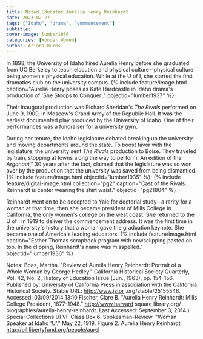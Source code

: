 ```yaml
---
title: Noted Educator Aurelia Henry Reinhardt
date: 2023-02-27 
tags: ["Idaho", "drama", "commencement"]
subtitle: 
cover-image: lumber1936
categories: [Wonder Women]
author: Ariana Burns
---
```


In 1898, the University of Idaho hired Aurelia Henry before she graduated from UC Berkeley to teach elocution and physical culture--physical culture being women's physical education. While at the U of I, she started the first dramatics club on the university campus. 
{% include feature/image.html caption="Aurelia Henry poses as Kate Hardcastle in Idaho drama's production of 'She Stoops to Conquer'." objectid="lumber1937" %}

Their inaugural production was Richard Sheridan's *The Rivals* performed on June 9, 1900, in Moscow's Grand Army of the Republic Hall. It was the earliest documented play produced by the University of Idaho. One of their performances was a fundraiser for a university gym. 

During her tenure, the Idaho legislature debated breaking up the university and moving departments around the state. To boost favor with the legislature, the university sent *The Rivals* production to Boise. They traveled by train, stopping at towns along the way to perform. An edition of the *Argonaut*," 30 years after the fact, claimed that the legislature was so won over by the production that the university was saved from being dismantled.
{% include feature/image.html objectid="lumber1935" %}; {% include feature/digital-image.html collection="pg2" caption="Cast of the Rivals. Reinhardt is center wearing the shirt waist." objectid="pg21804" %}

Reinhardt went on to be accepted to Yale for doctorial study--a rarity for a woman at that time, then she became president of Mills College in California, the only women's college on the west coast. She returned to the U of I in 1919 to deliver the commencement address. It was the first time in the university's history that a woman gave the graduation keynote. She became one of America's leading educators.
{% include feature/image.html caption="Esther Thomas scrapbook program with newsclipping pasted on top. In the clipping, Reinhardt's name was misspelled." objectid="lumber1936" %}

Notes: 
Boaz, Martha. "Review of Aurelia Henry Reinhardt: Portrait of a Whole Woman by George Hedley." California Historical Society Quarterly, Vol. 42, No. 2, History of Education Issue (Jun., 1963), pp. 154-156. Published by: University of California Press in association with the California Historical Society. Stable URL: http://www.jstor .org/stable/25155546. Accessed: 03/09/2014 13:10
Fischer, Clare B. "Aurelia Henry Reinhardt: Mills College President, 1877-1948." http://www.harvard square library.org/ biographies/aurelia-henry-reinhardt. Last Accessed: September 3, 2014.)
Special Collections UI VF Class Box 6.
Spokesman-Review. "Woman Speaker at Idaho 'U'." May 22, 1919. Figure 2. Aurelia Henry Reinhardt http://oll.libertyfund.org/people/aurel
